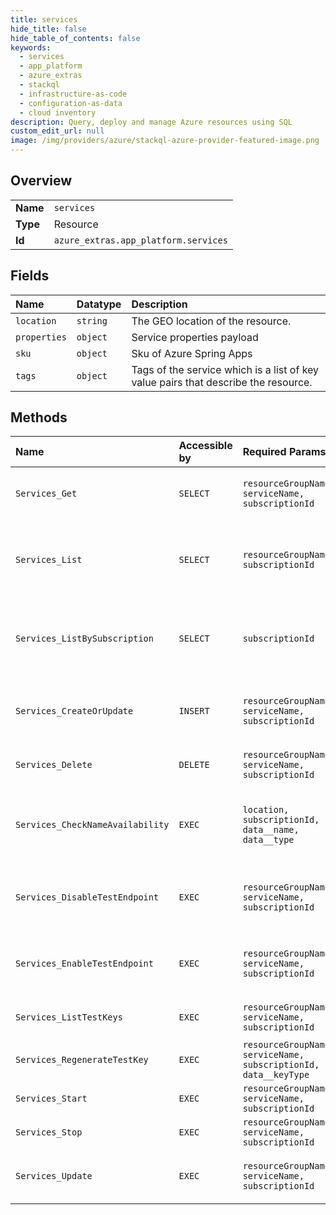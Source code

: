 ```yaml
---
title: services
hide_title: false
hide_table_of_contents: false
keywords:
  - services
  - app_platform
  - azure_extras    
  - stackql
  - infrastructure-as-code
  - configuration-as-data
  - cloud inventory
description: Query, deploy and manage Azure resources using SQL
custom_edit_url: null
image: /img/providers/azure/stackql-azure-provider-featured-image.png
---
```

  
    

## Overview
<table><tbody>
<tr><td><b>Name</b></td><td><code>services</code></td></tr>
<tr><td><b>Type</b></td><td>Resource</td></tr>
<tr><td><b>Id</b></td><td><code>azure_extras.app_platform.services</code></td></tr>
</tbody></table>

## Fields
| Name | Datatype | Description |
|:-----|:---------|:------------|
| `location` | `string` | The GEO location of the resource. |
| `properties` | `object` | Service properties payload |
| `sku` | `object` | Sku of Azure Spring Apps |
| `tags` | `object` | Tags of the service which is a list of key value pairs that describe the resource. |
## Methods
| Name | Accessible by | Required Params | Description |
|:-----|:--------------|:----------------|:------------|
| `Services_Get` | `SELECT` | `resourceGroupName, serviceName, subscriptionId` | Get a Service and its properties. |
| `Services_List` | `SELECT` | `resourceGroupName, subscriptionId` | Handles requests to list all resources in a resource group. |
| `Services_ListBySubscription` | `SELECT` | `subscriptionId` | Handles requests to list all resources in a subscription. |
| `Services_CreateOrUpdate` | `INSERT` | `resourceGroupName, serviceName, subscriptionId` | Create a new Service or update an exiting Service. |
| `Services_Delete` | `DELETE` | `resourceGroupName, serviceName, subscriptionId` | Operation to delete a Service. |
| `Services_CheckNameAvailability` | `EXEC` | `location, subscriptionId, data__name, data__type` | Checks that the resource name is valid and is not already in use. |
| `Services_DisableTestEndpoint` | `EXEC` | `resourceGroupName, serviceName, subscriptionId` | Disable test endpoint functionality for a Service. |
| `Services_EnableTestEndpoint` | `EXEC` | `resourceGroupName, serviceName, subscriptionId` | Enable test endpoint functionality for a Service. |
| `Services_ListTestKeys` | `EXEC` | `resourceGroupName, serviceName, subscriptionId` | List test keys for a Service. |
| `Services_RegenerateTestKey` | `EXEC` | `resourceGroupName, serviceName, subscriptionId, data__keyType` | Regenerate a test key for a Service. |
| `Services_Start` | `EXEC` | `resourceGroupName, serviceName, subscriptionId` | Start a Service. |
| `Services_Stop` | `EXEC` | `resourceGroupName, serviceName, subscriptionId` | Stop a Service. |
| `Services_Update` | `EXEC` | `resourceGroupName, serviceName, subscriptionId` | Operation to update an exiting Service. |
